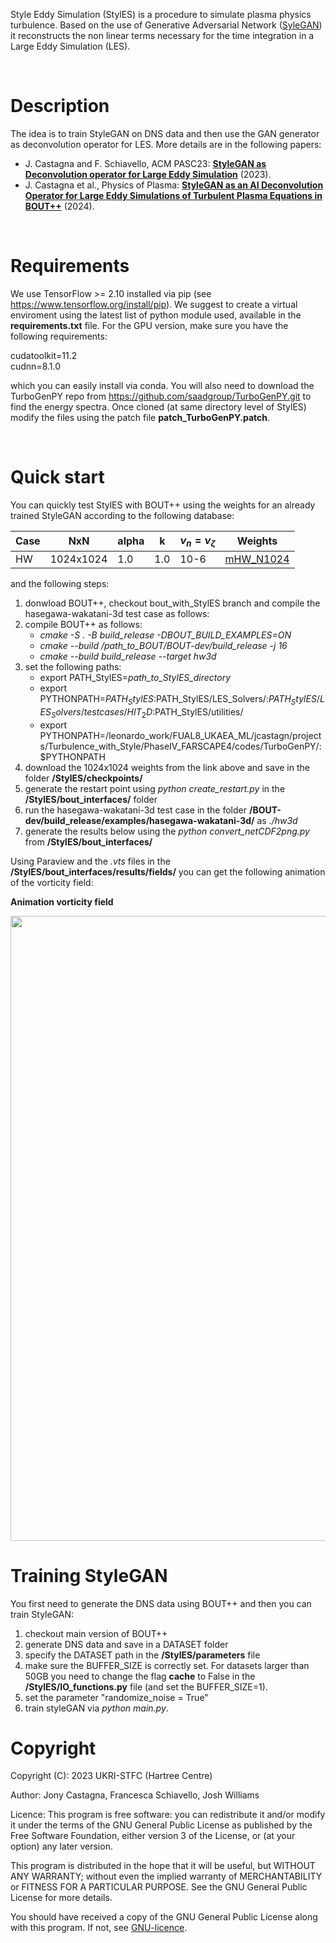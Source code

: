 
Style Eddy Simulation (StylES) is a procedure to simulate plasma physics turbulence. Based on the use of Generative Adversarial Network ([SyleGAN](https://github.com/NVlabs/stylegan)) it reconstructs the non linear terms necessary for the time integration in a Large Eddy Simulation (LES).


</br>

# Description
The idea is to train StyleGAN on DNS data and then use the GAN generator as deconvolution operator for LES. More details are in the following papers:
- J. Castagna and F. Schiavello, ACM PASC23: [**StyleGAN as Deconvolution operator for Large Eddy Simulation**](https://dl.acm.org/doi/abs/10.1145/3592979.3593404) (2023).
- J. Castagna et al., Physics of Plasma: [**StyleGAN as an AI Deconvolution Operator for Large Eddy Simulations of Turbulent Plasma Equations in BOUT++**](https://pubs.aip.org/aip/pop/article/31/3/033902/3278254/StyleGAN-as-an-AI-deconvolution-operator-for-large) (2024).


</br>

# Requirements
We use TensorFlow >= 2.10 installed via pip (see https://www.tensorflow.org/install/pip). We suggest to create a virtual enviroment using the latest list of python module used, available in the **requirements.txt** file.
For the GPU version, make sure you have the following requirements:

cudatoolkit=11.2\
cudnn=8.1.0

which you can easily install via conda.
You will also need to download the TurboGenPY repo from https://github.com/saadgroup/TurboGenPY.git to find the energy spectra. Once cloned (at same directory level of StylES) modify the files using the patch file **patch_TurboGenPY.patch**.

</br>

# Quick start
You can quickly test StylES with BOUT++ using the weights for an already trained StyleGAN according to the following database:

|    Case     |    NxN      |    alpha    |     k       |   $\nu_n=\nu_\zeta$     |   Weights   |
| ----------- | ----------- | ----------- | ----------- | ----------- | ----------- |
|    HW       |1024x1024    |     1.0     |    1.0      |    10-6     | [mHW_N1024](https://zenodo.org/uploads/13253846)            |

and the following steps:

1. donwload BOUT++, checkout bout_with_StylES branch and compile the hasegawa-wakatani-3d test case as follows:
2. compile BOUT++ as follows:
    - *cmake -S . -B build_release -DBOUT_BUILD_EXAMPLES=ON*
    - *cmake --build /path_to_BOUT/BOUT-dev/build_release -j 16*
    - *cmake --build build_release --target hw3d*
3. set the following paths:
    - export PATH_StylES=*path_to_StylES_directory*
    - export PYTHONPATH=$PATH_StylES:$PATH_StylES/LES_Solvers/:$PATH_StylES/LES_Solvers/testcases/HIT_2D:$PATH_StylES/utilities/
    - export PYTHONPATH=/leonardo_work/FUAL8_UKAEA_ML/jcastagn/projects/Turbulence_with_Style/PhaseIV_FARSCAPE4/codes/TurboGenPY/:$PYTHONPATH    
4. download the 1024x1024 weights from the link above and save in the folder **/StylES/checkpoints/**
5. generate the restart point using *python create_restart.py* in the **/StylES/bout_interfaces/** folder
6. run the hasegawa-wakatani-3d test case in the folder **/BOUT-dev/build_release/examples/hasegawa-wakatani-3d/** as *./hw3d*
7. generate the results below using the *python convert_netCDF2png.py* from **/StylES/bout_interfaces/**

Using Paraview and the *.vts* files in the **/StylES/bout_interfaces/results/fields/** you can get the following animation of the vorticity field:

**Animation vorticity field**

<img src="./bout_interfaces/results_StylES/animation_plots.gif" width="1000"/>


<!-- # Comparison  StyleGAN
To make a comparison with the DNS data:
1. go to **/BOUT-dev/examples/hasegawa-wakatani/** and set *int pStepStart = 1000000*
2. repeat step 2.b from previous list
3. rename the *results_StylES* folder as *results_StylES_m1* in **/BOUT-dev/build_release/examples/hasegawa-wakatani/data/**
4. modify BOUT.in in **/BOUT-dev/build_release/examples/hasegawa-wakatani/data/** as follows *nx = 1032* and *nx = 1028*
5. repeat step 4 from previous list
6. run *python plot_comparison.py* from **/StylES/bout_interfaces/** -->


# Training StyleGAN
You first need to generate the DNS data using BOUT++ and then you can train StyleGAN:
1. checkout main version of BOUT++
2. generate DNS data and save in a DATASET folder
3. specify the DATASET path in the **/StylES/parameters** file
4. make sure the BUFFER_SIZE is correctly set. For datasets larger than 50GB you need to change the flag **cache** to False in the **/StylES/IO_functions.py** file (and set the BUFFER_SIZE=1). 
5. set the parameter "randomize_noise = True"
6. train styleGAN via *python main.py*. 


# Copyright
Copyright (C): 2023 UKRI-STFC (Hartree Centre)

Author: Jony Castagna, Francesca Schiavello, Josh Williams

Licence: This program is free software: you can redistribute it and/or modify
it under the terms of the GNU General Public License as published by
the Free Software Foundation, either version 3 of the License, or
(at your option) any later version.

This program is distributed in the hope that it will be useful,
but WITHOUT ANY WARRANTY; without even the implied warranty of
MERCHANTABILITY or FITNESS FOR A PARTICULAR PURPOSE.  See the
GNU General Public License for more details.

You should have received a copy of the GNU General Public License
along with this program.  If not, see [GNU-licence](https://www.gnu.org/licenses/).
